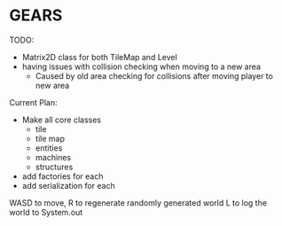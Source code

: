 # GEARS

TODO:
* Matrix2D class for both TileMap and Level
* having issues with collision checking when moving to a new area
    - Caused by old area checking for collisions after moving player to new area

Current Plan:
* Make all core classes
    * tile
    * tile map
    * entities
    * machines
    * structures
* add factories for each
* add serialization for each

WASD to move,
R to regenerate randomly generated world
L to log the world to System.out